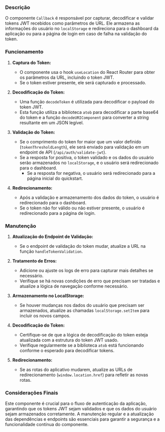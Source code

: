 ### Descrição

O componente `Callback` é responsável por capturar, decodificar e validar tokens JWT recebidos como parâmetros de URL. Ele armazena as informações do usuário no `localStorage` e redireciona para o dashboard da aplicação ou para a página de login em caso de falha na validação do token.
### Funcionamento

1. **Captura do Token:**
    
    - O componente usa o hook `useLocation` do React Router para obter os parâmetros da URL, incluindo o token JWT.
    - Se o token estiver presente, ele será capturado e processado.
2. **Decodificação do Token:**
    
    - Uma função `decodeToken` é utilizada para decodificar o payload do token JWT.
    - Esta função utiliza a biblioteca `atob` para decodificar a parte base64 do token e a função `decodeURIComponent` para converter a string resultante em um JSON legível.
3. **Validação do Token:**
    
    - Se o comprimento do token for maior que um valor definido (`tokenThresholdLength`), ele será enviado para validação em um endpoint de API (`/api/auth/validate-jwt`).
    - Se a resposta for positiva, o token validado e os dados do usuário serão armazenados no `localStorage`, e o usuário será redirecionado para o dashboard.
	    - Se a resposta for negativa, o usuário será redirecionado para a página inicial do quickstart.
1. **Redirecionamento:**
    
    - Após a validação e armazenamento dos dados do token, o usuário é redirecionado para o dashboard.
    - Se o token não for válido ou não estiver presente, o usuário é redirecionado para a página de login.

### Manutenção

1. **Atualização do Endpoint de Validação:**
    
    - Se o endpoint de validação do token mudar, atualize a URL na função `handleTokenValidation`.
2. **Tratamento de Erros:**
    
    - Adicione ou ajuste os logs de erro para capturar mais detalhes se necessário.
    - Verifique se há novas condições de erro que precisam ser tratadas e atualize a lógica de navegação conforme necessário.
3. **Armazenamento no LocalStorage:**
    
    - Se houver mudanças nos dados do usuário que precisam ser armazenados, atualize as chamadas `localStorage.setItem` para incluir os novos campos.
4. **Decodificação do Token:**
    
    - Certifique-se de que a lógica de decodificação do token esteja atualizada com a estrutura do token JWT usado.
    - Verifique regularmente se a biblioteca `atob` está funcionando conforme o esperado para decodificar tokens.
5. **Redirecionamento:**
    
    - Se as rotas do aplicativo mudarem, atualize as URLs de redirecionamento (`window.location.href`) para refletir as novas rotas.

### Considerações Finais

Este componente é crucial para o fluxo de autenticação da aplicação, garantindo que os tokens JWT sejam validados e que os dados do usuário sejam armazenados corretamente. A manutenção regular e a atualização das dependências e endpoints são essenciais para garantir a segurança e a funcionalidade contínua do componente.
